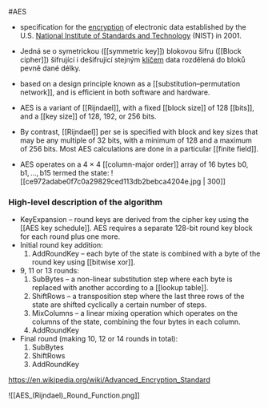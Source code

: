 #AES

 - specification for the [encryption](https://en.wikipedia.org/wiki/Encryption "Encryption") of electronic data established by the U.S. [National Institute of Standards and Technology](https://en.wikipedia.org/wiki/National_Institute_of_Standards_and_Technology "National Institute of Standards and Technology") (NIST) in 2001.
 - Jedná se o symetrickou ([[symmetric key]]) blokovou šifru ([[Block cipher]]) šifrující i dešifrující stejným [klíčem](https://cs.wikipedia.org/wiki/Kl%C3%AD%C4%8D_(kryptografie) "Klíč (kryptografie)") data rozdělená do bloků pevně dané délky.

 - based on a design principle known as a [[substitution–permutation network]], and is efficient in both software and hardware.

 - AES is a variant of [[Rijndael]], with a fixed [[block size]] of 128 [[bits]], and a [[key size]] of 128, 192, or 256 bits.
 - By contrast, [[Rijndael]] per se is specified with block and key sizes that may be any multiple of 32 bits, with a minimum of 128 and a maximum of 256 bits. Most AES calculations are done in a particular [[finite field]].

 - AES operates on a 4 × 4 [[column-major order]] array of 16 bytes b0, b1, ..., b15 termed the state: 
![[ce972adabe0f7c0a29829ced113db2bebca4204e.jpg | 300]]
### High-level description of the algorithm
- KeyExpansion – round keys are derived from the cipher key using the [[AES key schedule]]. AES requires a separate 128-bit round key block for each round plus one more.
- Initial round key addition:
    1. AddRoundKey – each byte of the state is combined with a byte of the round key using [[bitwise xor]].
- 9, 11 or 13 rounds:
    1. SubBytes – a non-linear substitution step where each byte is replaced with another according to a [[lookup table]].         
    2. ShiftRows – a transposition step where the last three rows of the state are shifted cyclically a certain number of steps.
    3. MixColumns – a linear mixing operation which operates on the columns of the state, combining the four bytes in each column.
    4. AddRoundKey
- Final round (making 10, 12 or 14 rounds in total):
    1. SubBytes
    2. ShiftRows
    3. AddRoundKey


https://en.wikipedia.org/wiki/Advanced_Encryption_Standard




![[AES_(Rijndael)_Round_Function.png]]